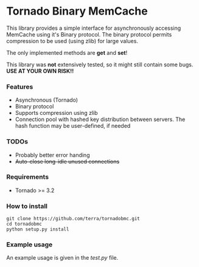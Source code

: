Tornado Binary MemCache
=======================

This library provides a simple interface for asynchronously accessing MemCache using it's Binary protocol.
The binary protocol permits compression to be used (using zlib) for large values.

The only implemented methods are **get** and **set**!

This library was **not** extensively tested, so it might still contain some bugs.<br />
**USE AT YOUR OWN RISK!!**

### Features

* Asynchronous (Tornado)
* Binary protocol
* Supports compression using zlib
* Connection pool with hashed key distribution between servers. The hash function may be user-defined, if needed

### TODOs

* Probably better error handing
* ~~Auto-close long-idle unused connections~~

### Requirements

* Tornado >= 3.2

### How to install

```
git clone https://github.com/terra/tornadobmc.git
cd tornadobmc
python setup.py install
```

### Example usage

An example usage is given in the _test.py_ file.
